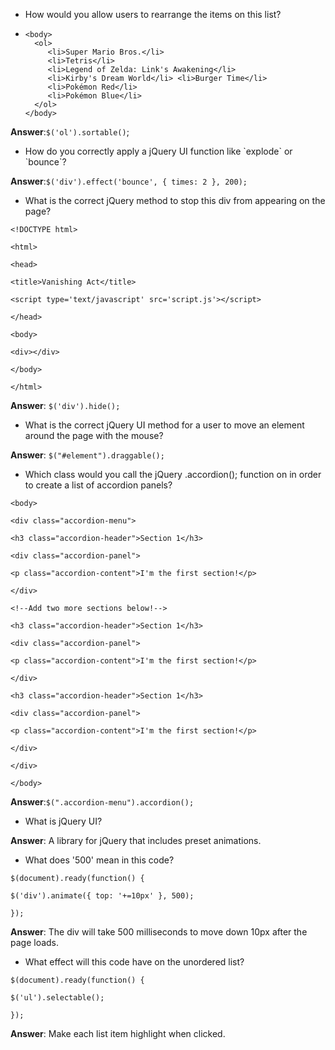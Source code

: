 * How would you allow users to rearrange the items on this list?

* ```
  <body>
    <ol> 
       <li>Super Mario Bros.</li>
       <li>Tetris</li> 
       <li>Legend of Zelda: Link's Awakening</li> 
       <li>Kirby's Dream World</li> <li>Burger Time</li>
       <li>Pokémon Red</li> 
       <li>Pokémon Blue</li> 
    </ol>
  </body>
  ```


**Answer**:`$('ol').sortable()`;

* How do you correctly apply a jQuery UI function like \`explode\` or \`bounce\`?

**Answer**:`$('div').effect('bounce', { times: 2 }, 200);`

* What is the correct jQuery method to stop this div from appearing on the page?

`<!DOCTYPE html>`

`<html>`

`<head>`

`<title>Vanishing Act</title>`

`<script type='text/javascript' src='script.js'></script>`

`</head>`

`<body>`

`<div></div>`

`</body>`

`</html>`

**Answer**: `$('div').hide();`

* What is the correct jQuery UI method for a user to move an element around the page with the mouse?

**Answer**: `$("#element").draggable();`

* Which class would you call the jQuery .accordion\(\); function on in order to create a list of accordion panels?

`<body>`

`<div class="accordion-menu">`

`<h3 class="accordion-header">Section 1</h3>`

`<div class="accordion-panel">`

`<p class="accordion-content">I'm the first section!</p>`

`</div>`

`<!--Add two more sections below!-->`

`<h3 class="accordion-header">Section 1</h3>`

`<div class="accordion-panel">`

`<p class="accordion-content">I'm the first section!</p>`

`</div>`

`<h3 class="accordion-header">Section 1</h3>`

`<div class="accordion-panel">`

`<p class="accordion-content">I'm the first section!</p>`

`</div>`

`</div>`

`</body>`

**Answer**:`$(".accordion-menu").accordion();`

* What is jQuery UI?

**Answer**: A library for jQuery that includes preset animations.

* What does '500' mean in this code?

`$(document).ready(function() {`

`$('div').animate({ top: '+=10px' }, 500);`

`});`

**Answer**: The div will take 500 milliseconds to move down 10px after the page loads.

* What effect will this code have on the unordered list?

`$(document).ready(function() {`

`$('ul').selectable();`

`});`

**Answer**: Make each list item highlight when clicked.

